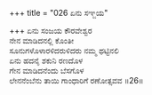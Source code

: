 +++
title = "026 ಏನು ಸಞ್ಜಯ"

+++
ಏನು ಸಂಜಯ ಕೌರವೇಶ್ವರ   
ನೇನ ಮಾಡಿದನಲ್ಲಿ ಕೊಂತೀ  
ಸೂನುಗಳೊಳಾರಳಿದರುಳಿದರು ನಮ್ಮ ಥಟ್ಟಿನಲಿ  
ಏನು ಹದನೈ ಶಕುನಿ ರಣದೊಳ  
ಗೇನ ಮಾಡಿದನೆಂದು ಬೆಸಗೊಳ  
ಲೇನನೆಂಬೆನು ತಾಯಿ ಗಾಂಧಾರಿಗೆ ರಣೋತ್ಸವವ     ॥26॥